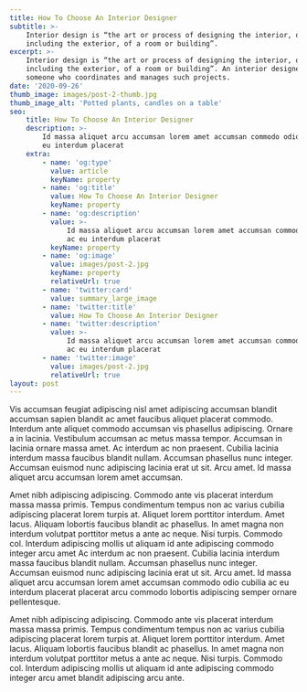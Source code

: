 ```yaml
---
title: How To Choose An Interior Designer
subtitle: >-
    Interior design is “the art or process of designing the interior, often
    including the exterior, of a room or building”.
excerpt: >-
    Interior design is “the art or process of designing the interior, often
    including the exterior, of a room or building”. An interior designer is
    someone who coordinates and manages such projects.
date: '2020-09-26'
thumb_image: images/post-2-thumb.jpg
thumb_image_alt: 'Potted plants, candles on a table'
seo:
    title: How To Choose An Interior Designer
    description: >-
        Id massa aliquet arcu accumsan lorem amet accumsan commodo odio cubilia ac
        eu interdum placerat
    extra:
        - name: 'og:type'
          value: article
          keyName: property
        - name: 'og:title'
          value: How To Choose An Interior Designer
          keyName: property
        - name: 'og:description'
          value: >-
              Id massa aliquet arcu accumsan lorem amet accumsan commodo odio cubilia
              ac eu interdum placerat
          keyName: property
        - name: 'og:image'
          value: images/post-2.jpg
          keyName: property
          relativeUrl: true
        - name: 'twitter:card'
          value: summary_large_image
        - name: 'twitter:title'
          value: How To Choose An Interior Designer
        - name: 'twitter:description'
          value: >-
              Id massa aliquet arcu accumsan lorem amet accumsan commodo odio cubilia
              ac eu interdum placerat
        - name: 'twitter:image'
          value: images/post-2.jpg
          relativeUrl: true
layout: post
---
```


Vis accumsan feugiat adipiscing nisl amet adipiscing accumsan blandit accumsan sapien blandit ac amet faucibus aliquet placerat commodo. Interdum ante aliquet commodo accumsan vis phasellus adipiscing. Ornare a in lacinia. Vestibulum accumsan ac metus massa tempor. Accumsan in lacinia ornare massa amet. Ac interdum ac non praesent. Cubilia lacinia interdum massa faucibus blandit nullam. Accumsan phasellus nunc integer. Accumsan euismod nunc adipiscing lacinia erat ut sit. Arcu amet. Id massa aliquet arcu accumsan lorem amet accumsan.

Amet nibh adipiscing adipiscing. Commodo ante vis placerat interdum massa massa primis. Tempus condimentum tempus non ac varius cubilia adipiscing placerat lorem turpis at. Aliquet lorem porttitor interdum. Amet lacus. Aliquam lobortis faucibus blandit ac phasellus. In amet magna non interdum volutpat porttitor metus a ante ac neque. Nisi turpis. Commodo col. Interdum adipiscing mollis ut aliquam id ante adipiscing commodo integer arcu amet Ac interdum ac non praesent. Cubilia lacinia interdum massa faucibus blandit nullam. Accumsan phasellus nunc integer. Accumsan euismod nunc adipiscing lacinia erat ut sit. Arcu amet. Id massa aliquet arcu accumsan lorem amet accumsan commodo odio cubilia ac eu interdum placerat placerat arcu commodo lobortis adipiscing semper ornare pellentesque.

Amet nibh adipiscing adipiscing. Commodo ante vis placerat interdum massa massa primis. Tempus condimentum tempus non ac varius cubilia adipiscing placerat lorem turpis at. Aliquet lorem porttitor interdum. Amet lacus. Aliquam lobortis faucibus blandit ac phasellus. In amet magna non interdum volutpat porttitor metus a ante ac neque. Nisi turpis. Commodo col. Interdum adipiscing mollis ut aliquam id ante adipiscing commodo integer arcu amet blandit adipiscing arcu ante.
